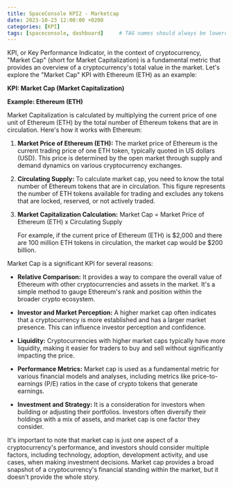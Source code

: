 ```yaml
---
title: SpaceConsole KPI2 - Marketcap
date: 2023-10-23 12:00:00 +0200
categories: [KPI]
tags: [spaceconsole, dashboard]     # TAG names should always be lowercase
---
```


KPI, or Key Performance Indicator, in the context of cryptocurrency, "Market Cap" (short for Market Capitalization) is a fundamental metric that provides an overview of a cryptocurrency's total value in the market. Let's explore the "Market Cap" KPI with Ethereum (ETH) as an example:

**KPI: Market Cap (Market Capitalization)**

**Example: Ethereum (ETH)**

Market Capitalization is calculated by multiplying the current price of one unit of Ethereum (ETH) by the total number of Ethereum tokens that are in circulation. Here's how it works with Ethereum:

1. **Market Price of Ethereum (ETH):** The market price of Ethereum is the current trading price of one ETH token, typically quoted in US dollars (USD). This price is determined by the open market through supply and demand dynamics on various cryptocurrency exchanges.

2. **Circulating Supply:** To calculate market cap, you need to know the total number of Ethereum tokens that are in circulation. This figure represents the number of ETH tokens available for trading and excludes any tokens that are locked, reserved, or not actively traded.

3. **Market Capitalization Calculation:** Market Cap = Market Price of Ethereum (ETH) x Circulating Supply

   For example, if the current price of Ethereum (ETH) is $2,000 and there are 100 million ETH tokens in circulation, the market cap would be $200 billion.

Market Cap is a significant KPI for several reasons:

- **Relative Comparison:** It provides a way to compare the overall value of Ethereum with other cryptocurrencies and assets in the market. It's a simple method to gauge Ethereum's rank and position within the broader crypto ecosystem.

- **Investor and Market Perception:** A higher market cap often indicates that a cryptocurrency is more established and has a larger market presence. This can influence investor perception and confidence.

- **Liquidity:** Cryptocurrencies with higher market caps typically have more liquidity, making it easier for traders to buy and sell without significantly impacting the price.

- **Performance Metrics:** Market cap is used as a fundamental metric for various financial models and analyses, including metrics like price-to-earnings (P/E) ratios in the case of crypto tokens that generate earnings.

- **Investment and Strategy:** It is a consideration for investors when building or adjusting their portfolios. Investors often diversify their holdings with a mix of assets, and market cap is one factor they consider.

It's important to note that market cap is just one aspect of a cryptocurrency's performance, and investors should consider multiple factors, including technology, adoption, development activity, and use cases, when making investment decisions. Market cap provides a broad snapshot of a cryptocurrency's financial standing within the market, but it doesn't provide the whole story.